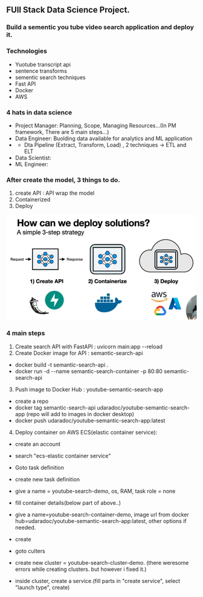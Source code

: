 ## FUll Stack Data Science Project.

### Build a sementic you tube video search application and deploy it.

### Technologies

- Yuotube transcript api
- sentence transforms
- sementic search techniques
- Fast API
- Docker
- AWS

### 4 hats in data science

- Project Manager: Planning, Scope, Managing Resources...(In PM framework, There are 5 main steps...)
- Data Engineer: Buolding data available for analytics and ML application
- - Dta Pipeline (Extract, Transform, Load) , 2 techniques -> ETL and ELT
- Data Scientist:
- ML Engineer:

### After create the model, 3 things to do.

1. create API : API wrap the model
2. Containerized
3. Deploy

![alt text](image.png)

### 4 main steps

1. Create search API with FastAPI : uvicorn main:app --reload
2. Create Docker image for API : semantic-search-api

- docker build -t semantic-search-api .
- docker run -d --name semantic-search-container -p 80:80 semantic-search-api

3. Push image to Docker Hub : youtube-semantic-search-app

- create a repo
- docker tag semantic-search-api udaradoc/youtube-semantic-search-app (repo will add to images in docker desktop)
- docker push udaradoc/youtube-semantic-search-app:latest

4. Deploy container on AWS ECS(elastic container service):

- create an account
- search "ecs-elastic container service"
- Goto task definition
- create new task definition
- give a name = youtube-search-demo, os, RAM, task role = none
- fill container details(below part of above..)
- give a name=youtube-search-container-demo, image url from docker hub=udaradoc/youtube-semantic-search-app:latest, other options if needed.
- create

- goto culters
- create new cluster = youtube-search-cluster-demo. (there weresome errors while creating clusters. but however i fixed it.)
- inside cluster, create a service.(fill parts in "create service", select "launch type", create)
